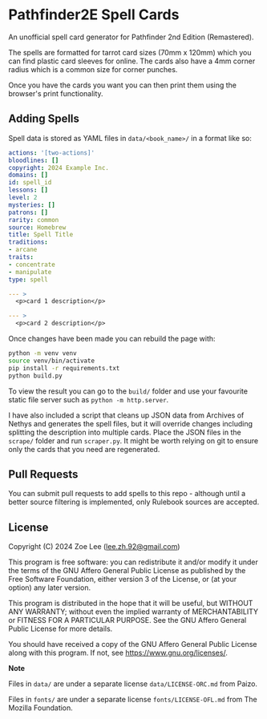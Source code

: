 # Pathfinder2E Spell Cards

An unofficial spell card generator for Pathfinder 2nd Edition
(Remastered).

The spells are formatted for tarrot card sizes (70mm x 120mm) which you
can find plastic card sleeves for online. The cards also have a 4mm
corner radius which is a common size for corner punches.

Once you have the cards you want you can then print them using the
browser's print functionality.

## Adding Spells

Spell data is stored as YAML files in `data/<book_name>/` in a
format like so:

```yaml
actions: '[two-actions]'
bloodlines: []
copyright: 2024 Example Inc.
domains: []
id: spell_id
lessons: []
level: 2
mysteries: []
patrons: []
rarity: common
source: Homebrew
title: Spell Title
traditions:
- arcane
traits:
- concentrate
- manipulate
type: spell

--- >
  <p>card 1 description</p>

--- >
  <p>card 2 description</p>

```

Once changes have been made you can rebuild the page with:

```bash
python -m venv venv
source venv/bin/activate
pip install -r requirements.txt
python build.py
```

To view the result you can go to the `build/` folder and use your
favourite static file server such as `python -m http.server`.

I have also included a script that cleans up JSON data from Archives of
Nethys and generates the spell files, but it will override changes
including splitting the description into multiple cards. Place the JSON
files in the `scrape/` folder and run `scraper.py`. It might be worth
relying on git to ensure only the cards that you need are regenerated.

## Pull Requests

You can submit pull requests to add spells to this repo - although
until a better source filtering is implemented, only Rulebook sources
are accepted.

## License

Copyright (C) 2024 Zoe Lee (lee.zh.92@gmail.com)

This program is free software: you can redistribute it and/or modify it
under the terms of the GNU Affero General Public License as published
by the Free Software Foundation, either version 3 of the License, or
(at your option) any later version.

This program is distributed in the hope that it will be useful, but
WITHOUT ANY WARRANTY; without even the implied warranty of
MERCHANTABILITY or FITNESS FOR A PARTICULAR PURPOSE.  See the GNU
Affero General Public License for more details.

You should have received a copy of the GNU Affero General Public
License along with this program.  If not, see
<https://www.gnu.org/licenses/>.


**Note**

Files in `data/` are under a separate license `data/LICENSE-ORC.md` from
Paizo.

Files in `fonts/` are under a separate license `fonts/LICENSE-OFL.md`
from The Mozilla Foundation.
